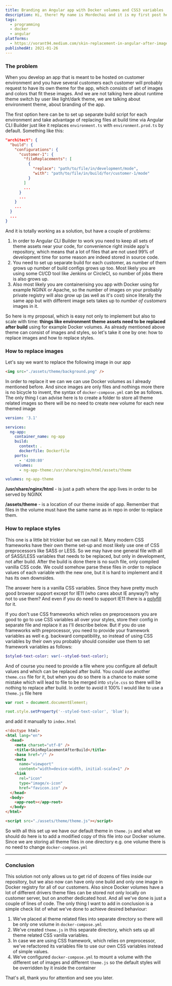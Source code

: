 ```yaml
---
title: Branding an Angular app with Docker volumes and CSS3 variables
description: Hi, there! My name is Mordechai and it is my first post here. I thought what to write about and came up with an idea of sharing small tips and tricks which made my life as a developer a little bit easier, so here am I
tags:
  - programming
  - docker
  - angular
platforms:
  - https://vorant94.medium.com/skin-replacement-in-angular-after-image-build-bfeb7d2be3f6
publishedAt: 2021-01-26
---
```


### The problem

When you develop an app that is meant to be hosted on customer environment and you have several customers each customer will probably request to have its own theme for the app, which consists of set of images and colors that fit these images. And we are not talking here about runtime theme switch by user like light/dark theme, we are talking about environment theme, about branding of the app.

The first option here can be to set up separate build script for each environment and take advantage of replacing files at build time via Angular CLI Builder just like it replaces `environment.ts` with `environment.prod.ts` by default. Something like this:

```json
"architect": {
  "build": {
    "configurations": {
      "customer-1": {
        "fileReplacements": [
          {
            "replace": "path/to/file/in/development/mode",
            "with": "path/to/file/in/build/for/customer-1/mode"
          }
        ]
        ...
      }
      ...
    }
    ...
  }
  ...
}
```

And it is totally working as a solution, but have a couple of problems:

1. In order to Angular CLI Builder to work you need to keep all sets of theme assets near your code, for convenience right inside app's repository, which means that a lot of files that are not used 99% of development time for some reason are indeed stored in source code.
2. You need to set up separate build for each customer, as number of them grows up number of build configs grows up too. Most likely you are using some CI/CD tool like Jenkins or CircleCI, so number of jobs there is also grows up.
3. Also most likely you are containerising you app with Docker using for example NGINX or Apache, so the number of images on your probably private registry will also grow up (as well as it's cost) since literally the same app but with different image sets takes up to _number of customers_ images in it.

So here is my proposal, which is easy not only to implement but also to scale with time: **things like environment theme assets need to be replaced after build** using for example Docker volumes. As already mentioned above theme can consist of images and styles, so let's take it one by one: how to replace images and how to replace styles.

### How to replace images

Let's say we want to replace the following image in our app

```html
<img src="./assets/theme/background.png" />
```

In order to replace it we can we can use Docker volumes as I already mentioned before. And since images are only files and nothings more there is no bicycle to invent, the syntax of `docker-compose.yml` can be as follows. The only thing I can advise here is to create a folder to store all theme related images so there will be no need to create new volume for each new themed image

```yaml
version: '3.1'

services:
  ng-app:
    container_name: ng-app
    build:
      context: .
      dockerfile: Dockerfile
    ports:
      - '4200:80'
    volumes:
      - ng-app-theme:/usr/share/nginx/html/assets/theme

volumes: ng-app-theme
```

**/usr/share/nginx/html** - is just a path where the app lives in order to be served by NGINX

**/assets/theme** - is a location of our theme inside of app. Remember that files in the volume must have the same name as in repo in order to replace them.

### How to replace styles

This one is a little bit trickier but we can nail it. Many modern CSS frameworks have their own theme set-up and most likely use one of CSS preprocessors like SASS or LESS. So we may have one general file with all of SASS/LESS variables that needs to be replaced, but only in development, not after build. After the build is done there is no such file, only compiled vanilla CSS code. We could somehow parse these files in order to replace values of each variable with the new one, but it is hard to implement and it has its own downsides.

The answer here is a vanilla CSS variables. Since they have pretty much good browser support except for IE11 (who cares about IE anyway?) why not to use them? And even if you do need to support IE11 there is a [polyfill](https://github.com/nuxodin/ie11CustomProperties) for it.

If you don't use CSS frameworks which relies on preprocessors you are good to go to use CSS variables all over your styles, store their config in separate file and replace it as I'll describe below. But if you do use frameworks with preprocessor, you need to provide your framework variables as well e.g. backward compatibility, so instead of using CSS variables by their own you probably should consider use them to set framework variables as follows:

```sass
$styled-text-color: var(--styled-text-color);
```

And of course you need to provide a file where you configure all default values and which can be replaced after build. You could use another `theme.css` file for it, but when you do so there is a chance to make some mistake which will lead to file to be merged into `style.css` so there will be nothing to replace after build. In order to avoid it 100% I would like to use a `theme.js` file here

```javascript
var root = document.documentElement;

root.style.setProperty('--styled-text-color', 'blue');
```

and add it manually to `index.html`

```html
<!doctype html>
<html lang="en">
  <head>
    <meta charset="utf-8" />
    <title>SkinReplacementAfterBuild</title>
    <base href="/" />
    <meta
      name="viewport"
      content="width=device-width, initial-scale=1" />
    <link
      rel="icon"
      type="image/x-icon"
      href="favicon.ico" />
  </head>
  <body>
    <app-root></app-root>
  </body>
</html>

<script src="./assets/theme/theme.js"></script>
```

So with all this set up we have our default theme in `theme.js` and what we should do here is to add a modified copy of this file into our Docker volume. Since we are storing all theme files in one directory e.g. one volume there is no need to change `docker-compose.yml`

---

### Conclusion

This solution not only allows us to get rid of dozens of files inside our repository, but we also now can have only one build and only one image in Docker registry for all of our customers. Also since Docker volumes have a lot of different drivers theme files can be stored not only locally on customer server, but on another dedicated host. And all we've done is just a couple of lines of code. The only thing I want to add in conclusion is a simple check list of what we've done to achieve desired behaviour:

1. We've placed al theme related files into separate directory so there will be only one volume in `docker-compose.yml`
2. We've created `theme.js` in this separate directory, which sets up all theme related CSS vanilla variables.
3. In case we are using CSS framework, which relies on preprocessor, we've refactored its variables file to use our own CSS variables instead of simple values.
4. We've configured `docker-compose.yml` to mount a volume with the different set of images and different `theme.js` so the default styles will be overridden by it inside the container

That's all, thank you for attention and see you later.
